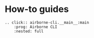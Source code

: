 # How-to guides

```{eval-rst}
.. click:: airborne-cli.__main__:main
    :prog: Airborne CLI
    :nested: full
```
